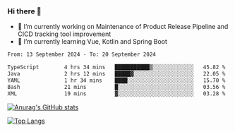 ### Hi there 👋

- 🔭 I’m currently working on Maintenance of Product Release Pipeline and CICD tracking tool improvement
- 🌱 I’m currently learning Vue, Kotlin and Spring Boot

<!--START_SECTION:waka-->

```txt
From: 13 September 2024 - To: 20 September 2024

TypeScript        4 hrs 34 mins   ███████████▒░░░░░░░░░░░░░   45.82 %
Java              2 hrs 12 mins   █████▓░░░░░░░░░░░░░░░░░░░   22.05 %
YAML              1 hr 34 mins    ████░░░░░░░░░░░░░░░░░░░░░   15.70 %
Bash              21 mins         █░░░░░░░░░░░░░░░░░░░░░░░░   03.56 %
XML               19 mins         ▓░░░░░░░░░░░░░░░░░░░░░░░░   03.28 %
```

<!--END_SECTION:waka-->

[![Anurag's GitHub stats](https://github-readme-stats.vercel.app/api?username=yunhao981&show_icons=true&theme=solarized-dark)](https://github.com/anuraghazra/github-readme-stats)

[![Top Langs](https://github-readme-stats.vercel.app/api/top-langs/?username=yunhao981&theme=solarized-dark&layout=compact)](https://github.com/anuraghazra/github-readme-stats)

<!--
**yunhao981/yunhao981** is a ✨ _special_ ✨ repository because its `README.md` (this file) appears on your GitHub profile.

Here are some ideas to get you started:

- 🔭 I’m currently working on Maintenance of Release Pipeline and CICD tracking tool improvement
- 🌱 I’m currently learning Vue, Kotlin and Spring Boot
- 👯 I’m looking to collaborate on ...
- 🤔 I’m looking for help with ...
- 💬 Ask me about ...
- 📫 How to reach me: ...
- 😄 Pronouns: ...
- ⚡ Fun fact: ...
-->


